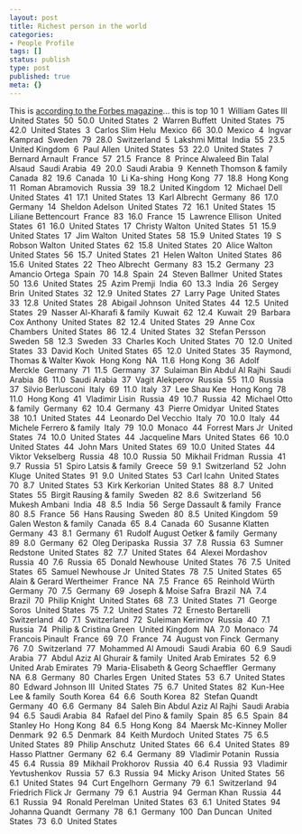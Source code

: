 ```yaml
---
layout: post
title: Richest person in the world
categories:
- People Profile
tags: []
status: publish
type: post
published: true
meta: {}
---
```

This is [according to the Forbes magazine](http://www.forbes.com/lists/2006/10/Worth_1.html)... this is top 10 1  William Gates III  United States  50  50.0  United States  2  Warren Buffett  United States  75  42.0  United States  3  Carlos Slim Helu  Mexico  66  30.0  Mexico  4  Ingvar Kamprad  Sweden  79  28.0  Switzerland  5  Lakshmi Mittal  India  55  23.5  United Kingdom  6  Paul Allen  United States  53  22.0  United States  7  Bernard Arnault  France  57  21.5  France  8  Prince Alwaleed Bin Talal Alsaud  Saudi Arabia  49  20.0  Saudi Arabia  9  Kenneth Thomson & family  Canada  82  19.6  Canada  10  Li Ka-shing  Hong Kong  77  18.8  Hong Kong  11  Roman Abramovich  Russia  39  18.2  United Kingdom  12  Michael Dell  United States  41  17.1  United States  13  Karl Albrecht  Germany  86  17.0  Germany  14  Sheldon Adelson  United States  72  16.1  United States  15  Liliane Bettencourt  France  83  16.0  France  15  Lawrence Ellison  United States  61  16.0  United States  17  Christy Walton  United States  51  15.9  United States  17  Jim Walton  United States  58  15.9  United States  19  S Robson Walton  United States  62  15.8  United States  20  Alice Walton  United States  56  15.7  United States  21  Helen Walton  United States  86  15.6  United States  22  Theo Albrecht  Germany  83  15.2  Germany  23  Amancio Ortega  Spain  70  14.8  Spain  24  Steven Ballmer  United States  50  13.6  United States  25  Azim Premji  India  60  13.3  India  26  Sergey Brin  United States  32  12.9  United States  27  Larry Page  United States  33  12.8  United States  28  Abigail Johnson  United States  44  12.5  United States  29  Nasser Al-Kharafi & family  Kuwait  62  12.4  Kuwait  29  Barbara Cox Anthony  United States  82  12.4  United States  29  Anne Cox Chambers  United States  86  12.4  United States  32  Stefan Persson  Sweden  58  12.3  Sweden  33  Charles Koch  United States  70  12.0  United States  33  David Koch  United States  65  12.0  United States  35  Raymond, Thomas & Walter Kwok  Hong Kong  NA  11.6  Hong Kong  36  Adolf Merckle  Germany  71  11.5  Germany  37  Sulaiman Bin Abdul Al Rajhi  Saudi Arabia  86  11.0  Saudi Arabia  37  Vagit Alekperov  Russia  55  11.0  Russia  37  Silvio Berlusconi  Italy  69  11.0  Italy  37  Lee Shau Kee  Hong Kong  78  11.0  Hong Kong  41  Vladimir Lisin  Russia  49  10.7  Russia  42  Michael Otto & family  Germany  62  10.4  Germany  43  Pierre Omidyar  United States  38  10.1  United States  44  Leonardo Del Vecchio  Italy  70  10.0  Italy  44  Michele Ferrero & family  Italy  79  10.0  Monaco  44  Forrest Mars Jr  United States  74  10.0  United States  44  Jacqueline Mars  United States  66  10.0  United States  44  John Mars  United States  69  10.0  United States  44  Viktor Vekselberg  Russia  48  10.0  Russia  50  Mikhail Fridman  Russia  41  9.7  Russia  51  Spiro Latsis & family  Greece  59  9.1  Switzerland  52  John Kluge  United States  91  9.0  United States  53  Carl Icahn  United States  70  8.7  United States  53  Kirk Kerkorian  United States  88  8.7  United States  55  Birgit Rausing & family  Sweden  82  8.6  Switzerland  56  Mukesh Ambani  India  48  8.5  India  56  Serge Dassault & family  France  80  8.5  France  56  Hans Rausing  Sweden  80  8.5  United Kingdom  59  Galen Weston & family  Canada  65  8.4  Canada  60  Susanne Klatten  Germany  43  8.1  Germany  61  Rudolf August Oetker & family  Germany  89  8.0  Germany  62  Oleg Deripaska  Russia  37  7.8  Russia  63  Sumner Redstone  United States  82  7.7  United States  64  Alexei Mordashov  Russia  40  7.6  Russia  65  Donald Newhouse  United States  76  7.5  United States  65  Samuel Newhouse Jr  United States  78  7.5  United States  65  Alain & Gerard Wertheimer  France  NA  7.5  France  65  Reinhold Würth  Germany  70  7.5  Germany  69  Joseph & Moise Safra  Brazil  NA  7.4  Brazil  70  Philip Knight  United States  68  7.3  United States  71  George Soros  United States  75  7.2  United States  72  Ernesto Bertarelli  Switzerland  40  7.1  Switzerland  72  Suleiman Kerimov  Russia  40  7.1  Russia  74  Philip & Cristina Green  United Kingdom  NA  7.0  Monaco  74  Francois Pinault  France  69  7.0  France  74  August von Finck  Germany  76  7.0  Switzerland  77  Mohammed Al Amoudi  Saudi Arabia  60  6.9  Saudi Arabia  77  Abdul Aziz Al Ghurair & family  United Arab Emirates  52  6.9  United Arab Emirates  79  Maria-Elisabeth & Georg Schaeffler  Germany  NA  6.8  Germany  80  Charles Ergen  United States  53  6.7  United States  80  Edward Johnson III  United States  75  6.7  United States  82  Kun-Hee Lee & family  South Korea  64  6.6  South Korea  82  Stefan Quandt  Germany  40  6.6  Germany  84  Saleh Bin Abdul Aziz Al Rajhi  Saudi Arabia  94  6.5  Saudi Arabia  84  Rafael del Pino & family  Spain  85  6.5  Spain  84  Stanley Ho  Hong Kong  84  6.5  Hong Kong  84  Maersk Mc-Kinney Moller  Denmark  92  6.5  Denmark  84  Keith Murdoch  United States  75  6.5  United States  89  Philip Anschutz  United States  66  6.4  United States  89  Hasso Plattner  Germany  62  6.4  Germany  89  Vladimir Potanin  Russia  45  6.4  Russia  89  Mikhail Prokhorov  Russia  40  6.4  Russia  93  Vladimir Yevtushenkov  Russia  57  6.3  Russia  94  Micky Arison  United States  56  6.1  United States  94  Curt Engelhorn  Germany  79  6.1  Switzerland  94  Friedrich Flick Jr  Germany  79  6.1  Austria  94  German Khan  Russia  44  6.1  Russia  94  Ronald Perelman  United States  63  6.1  United States  94  Johanna Quandt  Germany  78  6.1  Germany  100  Dan Duncan  United States  73  6.0  United States 
